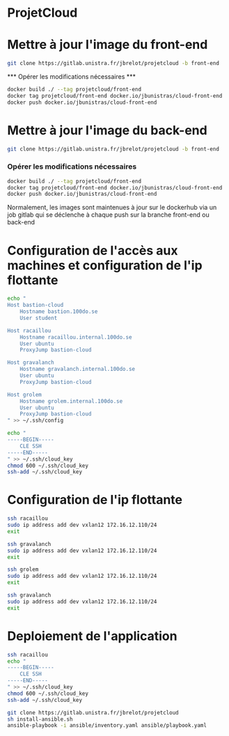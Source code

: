 # ProjetCloud


# Mettre à jour l'image du  front-end
```bash
git clone https://gitlab.unistra.fr/jbrelot/projetcloud -b front-end
```
*** Opérer les modifications nécessaires ***
```bash
docker build ./ --tag projetcloud/front-end
docker tag projetcloud/front-end docker.io/jbunistras/cloud-front-end
docker push docker.io/jbunistras/cloud-front-end
```
# Mettre à jour l'image du back-end
```bash
git clone https://gitlab.unistra.fr/jbrelot/projetcloud -b front-end
```
### Opérer les modifications nécessaires
```bash
docker build ./ --tag projetcloud/front-end
docker tag projetcloud/front-end docker.io/jbunistras/cloud-front-end
docker push docker.io/jbunistras/cloud-front-end
```
Normalement, les images sont maintenues à jour sur le dockerhub 
via un job gitlab qui se déclenche à chaque push sur la branche front-end ou back-end

# Configuration de l'accès aux machines et configuration de l'ip flottante
```bash
echo "
Host bastion-cloud
    Hostname bastion.100do.se
    User student

Host racaillou
    Hostname racaillou.internal.100do.se
    User ubuntu
    ProxyJump bastion-cloud

Host gravalanch
    Hostname gravalanch.internal.100do.se
    User ubuntu
    ProxyJump bastion-cloud

Host grolem
    Hostname grolem.internal.100do.se
    User ubuntu
    ProxyJump bastion-cloud
" >> ~/.ssh/config

echo "
-----BEGIN-----
	CLE SSH
-----END-----
" >> ~/.ssh/cloud_key
chmod 600 ~/.ssh/cloud_key
ssh-add ~/.ssh/cloud_key
```

# Configuration de l'ip flottante
```bash
ssh racaillou
sudo ip address add dev vxlan12 172.16.12.110/24
exit

ssh gravalanch
sudo ip address add dev vxlan12 172.16.12.110/24
exit

ssh grolem
sudo ip address add dev vxlan12 172.16.12.110/24
exit

ssh gravalanch
sudo ip address add dev vxlan12 172.16.12.110/24
exit
```
# Deploiement de l'application
```bash
ssh racaillou
echo "
-----BEGIN-----
	CLE SSH
-----END-----
" >> ~/.ssh/cloud_key
chmod 600 ~/.ssh/cloud_key
ssh-add ~/.ssh/cloud_key

git clone https://gitlab.unistra.fr/jbrelot/projetcloud
sh install-ansible.sh
ansible-playbook -i ansible/inventory.yaml ansible/playbook.yaml
```